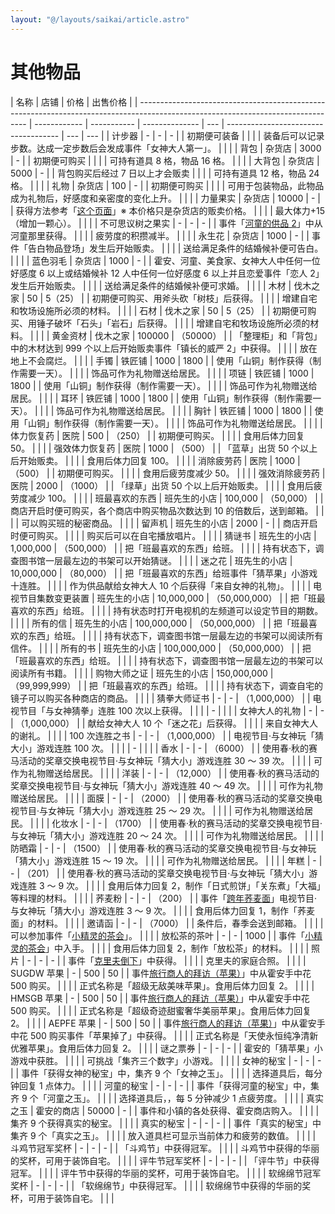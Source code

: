 ```yaml
---
layout: "@/layouts/saikai/article.astro"
---
```


# 其他物品

| 名称                                                                                                                             | 店铺         | 价格        | 出售价格       |
| -------------------------------------------------------------------------------------------------------------------------------- | ------------ | ----------- | -------------- | --- | ------------------------------------ | --- | --- |
| 计步器                                                                                                                           | -            | -           | -              |
| 初期便可装备                                                                                                                     |              |             |
| 装备后可以记录步数。达成一定步数后会发成事件「女神大人第一」。                                                                   |              |             |
| 背包                                                                                                                             | 杂货店       | 3000        | -              |
| 初期便可购买                                                                                                                     |              |             |
| 可持有道具 8 格，物品 16 格。                                                                                                    |              |             |
| 大背包                                                                                                                           | 杂货店       | 5000        | -              |
| 背包购买后经过 7 日以上才会贩卖                                                                                                  |              |             |
| 可持有道具 12 格，物品 24 格。                                                                                                   |              |             |
| 礼物                                                                                                                             | 杂货店       | 100         | -              |
| 初期便可购买                                                                                                                     |              |             |
| 可用于包装物品，此物品成为礼物后，好感度和亲密度的变化上升。                                                                     |              |             |
| 力量果实                                                                                                                         | 杂货店       | 10000       | -              |
| 获得方法参考「[这个页面](../knowledge/basic#力量果实)」※ 本价格只是杂货店的贩卖价格。                                            |              |             |
| 最大体力+15（增加一颗心）。                                                                                                      |              |             |
| 不可思议树之果实                                                                                                                 | -            | -           | -              |
| 事件「[河童的供品 2](../event/resident#河童的供品2)」中从河童那里获得。                                                          |              |             |
| 疲劳度的积攒减半。                                                                                                               |              |             |
| 永生花                                                                                                                           | 杂货店       | 1000        | -              |
| 事件「告白物品登场」发生后开始贩卖。                                                                                             |              |             |
| 送给满足条件的结婚候补便可告白。                                                                                                 |              |             |
| 蓝色羽毛                                                                                                                         | 杂货店       | 1000        | -              |
| 霍安、河童、美食家、女神大人中任何一位好感度 6 以上或结婚候补 12 人中任何一位好感度 6 以上并且恋爱事件「恋人 2」发生后开始贩卖。 |              |             |
| 送给满足条件的结婚候补便可求婚。                                                                                                 |              |             |
| 木材                                                                                                                             | 伐木之家     | 50          | 5（25）        |
| 初期便可购买、用斧头砍「树枝」后获得。                                                                                           |              |             |
| 增建自宅和牧场设施所必须的材料。                                                                                                 |              |             |
| 石材                                                                                                                             | 伐木之家     | 50          | 5（25）        |
| 初期便可购买、用锤子破坏「石头」「岩石」后获得。                                                                                 |              |             |
| 增建自宅和牧场设施所必须的材料。                                                                                                 |              |             |
| 黄金资材                                                                                                                         | 伐木之家     | 100000      | （50000）      |
| 「整理柜」和「背包」中的木材达到 999 个以上后开始贩卖事件「镇长的威严 2」中获得。                                                |              |             |
| 放在地上不会腐烂。                                                                                                               |              |             |
| 手镯                                                                                                                             | 铁匠铺       | 1000        | 1800           |
| 使用「山铜」制作获得（制作需要一天）。                                                                                           |              |             |
| 饰品可作为礼物赠送给居民。                                                                                                       |              |             |
| 项链                                                                                                                             | 铁匠铺       | 1000        | 1800           |
| 使用「山铜」制作获得（制作需要一天）。                                                                                           |              |             |
| 饰品可作为礼物赠送给居民。                                                                                                       |              |             |
| 耳环                                                                                                                             | 铁匠铺       | 1000        | 1800           |
| 使用「山铜」制作获得（制作需要一天）。                                                                                           |              |             |
| 饰品可作为礼物赠送给居民。                                                                                                       |              |             |
| 胸针                                                                                                                             | 铁匠铺       | 1000        | 1800           |
| 使用「山铜」制作获得（制作需要一天）。                                                                                           |              |             |
| 饰品可作为礼物赠送给居民。                                                                                                       |              |             |
| 体力恢复药                                                                                                                       | 医院         | 500         | （250）        |
| 初期便可购买。                                                                                                                   |              |             |
| 食用后体力回复 50。                                                                                                              |              |             |
| 强效体力恢复药                                                                                                                   | 医院         | 1000        | （500）        |
| 「蓝草」出货 50 个以上后开始贩卖。                                                                                               |              |             |
| 食用后体力回复 100。                                                                                                             |              |             |
| 消除疲劳药                                                                                                                       | 医院         | 1000        | （500）        |
| 初期便可购买。                                                                                                                   |              |             |
| 食用后疲劳度减少 50。                                                                                                            |              |             |
| 强效消除疲劳药                                                                                                                   | 医院         | 2000        | （1000）       |
| 「绿草」出货 50 个以上后开始贩卖。                                                                                               |              |             |
| 食用后疲劳度减少 100。                                                                                                           |              |             |
| 班最喜欢的东西                                                                                                                   | 班先生的小店 | 100,000     | （50,000）     |
| 商店开启时便可购买，各个商店中购买物品次数达到 10 的倍数后，送到邮箱。                                                           |              |             |
| 可以购买班的秘密商品。                                                                                                           |              |             |
| 留声机                                                                                                                           | 班先生的小店 | 2000        | -              |
| 商店开启时便可购买。                                                                                                             |              |             |
| 购买后可以在自宅播放唱片。                                                                                                       |              |             |
| 猜谜书                                                                                                                           | 班先生的小店 | 1,000,000   | （500,000）    |
| 把「班最喜欢的东西」给班。                                                                                                       |              |             |
| 持有状态下，调查图书馆一层最左边的书架可以开始猜谜。                                                                             |              |             |
| 迷之花                                                                                                                           | 班先生的小店 | 10,000,000  | （80,000）     |
| 把「班最喜欢的东西」给班事件「猜苹果」小游戏十连胜。                                                                             |              |             |
| 作为供品献给女神大人 10 个后获得「来自女神的礼物」。                                                                             |              |             |
| 电视节目集数变更装置                                                                                                             | 班先生的小店 | 10,000,000  | （50,000,000） |
| 把「班最喜欢的东西」给班。                                                                                                       |              |             |
| 持有状态时打开电视机的左频道可以设定节目的期数。                                                                                 |              |             |
| 所有的信                                                                                                                         | 班先生的小店 | 100,000,000 | （50,000,000） |
| 把「班最喜欢的东西」给班。                                                                                                       |              |             |
| 持有状态下，调查图书馆一层最左边的书架可以阅读所有信件。                                                                         |              |             |
| 所有的书                                                                                                                         | 班先生的小店 | 100,000,000 | （50,000,000） |
| 把「班最喜欢的东西」给班。                                                                                                       |              |             |
| 持有状态下，调查图书馆一层最左边的书架可以阅读所有书籍。                                                                         |              |             |
| 购物大师之证                                                                                                                     | 班先生的小店 | 150,000,000 | （99,999,999） |
| 把「班最喜欢的东西」给班。                                                                                                       |              |             |
| 持有状态下，调查自宅的镜子可以购买各种商店的商品。                                                                               |              |             |
| 猜拳大师证书                                                                                                                     | -            | -           | （1,000,000）  |
| 电视节目「与女神猜拳」连胜 100 次以上获得。                                                                                      |              |             |
| -                                                                                                                                |              |             |
| 女神大人的礼物                                                                                                                   | -            | -           | （1,000,000）  |     | 献给女神大人 10 个「迷之花」后获得。 |     |     |
| 来自女神大人的谢礼。                                                                                                             |              |             |
| 100 次连胜之书                                                                                                                   | -            | -           | （1,000,000）  |
| 电视节目·与女神玩「猜大小」游戏连胜 100 次。                                                                                     |              |             |
| -                                                                                                                                |              |             |
| 香水                                                                                                                             | -            | -           | （6000）       |
| 使用春·秋的赛马活动的奖章交换电视节目·与女神玩「猜大小」游戏连胜 30 ～ 39 次。                                                   |              |             |
| 可作为礼物赠送给居民。                                                                                                           |              |             |
| 洋装                                                                                                                             | -            | -           | （12,000）     |
| 使用春·秋的赛马活动的奖章交换电视节目·与女神玩「猜大小」游戏连胜 40 ～ 49 次。                                                   |              |             |
| 可作为礼物赠送给居民。                                                                                                           |              |             |
| 面膜                                                                                                                             | -            | -           | （2000）       |
| 使用春·秋的赛马活动的奖章交换电视节目·与女神玩「猜大小」游戏连胜 25 ～ 29 次。                                                   |              |             |
| 可作为礼物赠送给居民。                                                                                                           |              |             |
| 化妆水                                                                                                                           | -            | -           | （1700）       |
| 使用春·秋的赛马活动的奖章交换电视节目·与女神玩「猜大小」游戏连胜 20 ～ 24 次。                                                   |              |             |
| 可作为礼物赠送给居民。                                                                                                           |              |             |
| 防晒霜                                                                                                                           | -            | -           | （1500）       |
| 使用春·秋的赛马活动的奖章交换电视节目·与女神玩「猜大小」游戏连胜 15 ～ 19 次。                                                   |              |             |
| 可作为礼物赠送给居民。                                                                                                           |              |             |
| 年糕                                                                                                                             | -            | -           | （201）        |
| 使用春·秋的赛马活动的奖章交换电视节目·与女神玩「猜大小」游戏连胜 3 ～ 9 次。                                                     |              |             |
| 食用后体力回复 2，制作「日式煎饼」「关东煮」「大福」等料理的材料。                                                               |              |             |
| 荞麦粉                                                                                                                           | -            | -           | （200）        |
| 事件「[跨年荞麦面](../life/event#新年荞麦面)」电视节目·与女神玩「猜大小」游戏连胜 3 ～ 9 次。                                    |              |             |
| 食用后体力回复 1，制作「荞麦面」的材料。                                                                                         |              |             |
| 邀请函                                                                                                                           | -            | -           | （7000）       |
| 条件后，春季会送到邮箱。                                                                                                         |              |             |
| 可以参加事件「[小精灵的茶会](../event/resident#小精灵的茶会)」。                                                                 |              |             |
| 放松茶的茶叶                                                                                                                     | -            | -           | 1000           |
| 事件「[小精灵的茶会](../event/resident#小精灵的茶会)」中入手。                                                                   |              |             |
| 食用后体力回复 2，制作「放松茶」的材料。                                                                                         |              |             |
| 照片                                                                                                                             | -            | -           | -              |
| 事件「[克里夫倒下](../event/resident#克里夫倒下)」中获得。                                                                       |              |             |
| 克里夫的家庭合照。                                                                                                               |              |             |
| SUGDW 苹果                                                                                                                       | -            | 500         | 50             |
| 事件[旅行商人的拜访（苹果）](../event/resident#旅行商人的拜访（苹果）)」中从霍安手中花 500 购买。                                |              |             |
| 正式名称是「超级无敌美味苹果」。食用后体力回复 2。                                                                               |              |             |
| HMSGB 苹果                                                                                                                       | -            | 500         | 50             |
| 事件[旅行商人的拜访（苹果）](../event/resident#旅行商人的拜访（苹果）)」中从霍安手中花 500 购买。                                |              |             |
| 正式名称是「超级奇迹甜蜜奢华美丽苹果」。食用后体力回复 2。                                                                       |              |             |
| AEPFE 苹果                                                                                                                       | -            | 500         | 50             |
| 事件[旅行商人的拜访（苹果）](../event/resident#旅行商人的拜访（苹果）)」中从霍安手中花 500 购买事件「苹果掉了」中获得。          |              |             |
| 正式名称是「天使永恒纯净清新优雅苹果」。食用后体力回复 2。                                                                       |              |             |
| 谜之票券                                                                                                                         | -            | -           | -              |
| 霍安的「猜苹果」小游戏中获胜。                                                                                                   |              |             |
| 可挑战「集齐三个数字」小游戏。                                                                                                   |              |             |
| 女神的秘宝                                                                                                                       | -            | -           | -              |
| 事件「获得女神的秘宝」中，集齐 9 个「女神之玉」。                                                                                |              |             |
| 选择道具后，每分钟回复 1 点体力。                                                                                                |              |             |
| 河童的秘宝                                                                                                                       | -            | -           | -              |
| 事件「获得河童的秘宝」中，集齐 9 个「河童之玉」。                                                                                |              |             |
| 选择道具后，，每 5 分钟减少 1 点疲劳度。                                                                                         |              |             |
| 真实之玉                                                                                                                         | 霍安的商店   | 50000       | -              |
| 事件和小镇的各处获得、霍安商店购入。                                                                                             |              |             |
| 集齐 9 个获得真实的秘宝。                                                                                                        |              |             |
| 真实的秘宝                                                                                                                       | -            | -           | -              |
| 事件「真实的秘宝」中集齐 9 个「真实之玉」。                                                                                      |              |             |
| 放入道具栏可显示当前体力和疲劳的数值。                                                                                           |              |             |
| 斗鸡节冠军奖杯                                                                                                                   | -            | -           | -              |
| 「斗鸡节」中获得冠军。                                                                                                           |              |             |
| 斗鸡节中获得的华丽的奖杯，可用于装饰自宅。                                                                                       |              |             |
| 评牛节冠军奖杯                                                                                                                   | -            | -           | -              |
| 「评牛节」中获得冠军。                                                                                                           |              |             |
| 评牛节中获得的华丽的奖杯，可用于装饰自宅。                                                                                       |              |             |
| 软绵绵节冠军奖杯                                                                                                                 | -            | -           | -              |
| 「软绵绵节」中获得冠军。                                                                                                         |              |             |
| 软绵绵节中获得的华丽的奖杯，可用于装饰自宅。                                                                                     |              |             |
